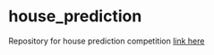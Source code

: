 # house_prediction

Repository for house prediction competition [link here](https://www.kaggle.com/c/house-prices-advanced-regression-techniques)
